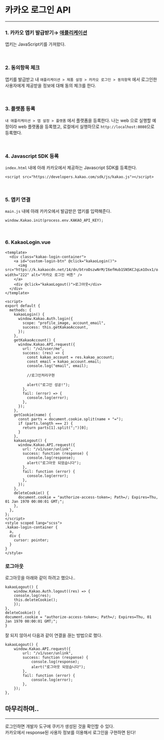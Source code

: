 # 카카오 로그인 API

---

### 1. 카카오 앱키 발급받기→ [애플리케이션](https://developers.kakao.com/docs/latest/ko/getting-started/app)

앱키는 JavaScript키를 가져왔다.

&nbsp;

### 2. 동의항목 체크

앱키를 발급받고 내 `애플리케이션 > 제품 설정 > 카카오 로그인 > 동의항목` 에서 로그인한 사용자에게 제공받을 정보에 대해 동의 체크를 한다.

&nbsp;

### 3. 플랫폼 등록

`내 애플리케이션 > 앱 설정 > 플랫폼` 에서 플랫폼을 등록한다. 나는 web 으로 실행할 예정이라 web 플랫폼을 등록했고, 로컬에서 실행하므로 `http://localhost:8080`으로 등록했다.

&nbsp;

### 4. Javascript SDK 등록

`index.html` 내에 아래 카카오에서 제공하는 Javascript SDK를 등록한다.

```
<script src="https://developers.kakao.com/sdk/js/kakao.js"></script>
```

&nbsp;

### 5. 앱키 연결

`main.js` 내에 아래 카카오에서 발급받은 앱키를 입력해준다.

```
window.Kakao.init(process.env.KAKAO_API_KEY);
```

&nbsp;

### 6. KakaoLogin.vue

```
<template>
  <div class="kakao-login-container">
    <a id="custom-login-btn" @click="kakaoLogin()">
      <img src="https://k.kakaocdn.net/14/dn/btroDszwNrM/I6efHub1SN5KCJqLm1Ovx1/o.jpg" width="222" alt="카카오 로그인 버튼" />
    </a>
    <div @click="kakaoLogout()">로그아웃</div>
  </div>
</template>

<script>
export default {
  methods: {
    kakaoLogin() {
      window.Kakao.Auth.login({
        scope: "profile_image, account_email",
        success: this.getKakaoAccount,
      });
    },
    getKakaoAccount() {
      window.Kakao.API.request({
        url: "/v2/user/me",
        success: (res) => {
          const kakao_account = res.kakao_account;
          const email = kakao_account.email;
          console.log("email", email);

          //로그인처리구현

          alert("로그인 성공!");
        },
        fail: (error) => {
          console.log(error);
        },
      });
    },
    getCookie(name) {
      const parts = document.cookie.split(name + "=");
      if (parts.length === 2) {
        return parts[1].split(";")[0];
      }
    },
    kakaoLogout() {
      window.Kakao.API.request({
        url: "/v1/user/unlink",
        success: function (response) {
          console.log(response);
          alert("로그아웃 되었습니다");
        },
        fail: function (error) {
          console.log(error);
        },
      });
    },
    deleteCookie() {
      document.cookie = "authorize-access-token=; Path=/; Expires=Thu, 01 Jan 1970 00:00:01 GMT;";
    },
  },
};
</script>
<style scoped lang="scss">
.kakao-login-container {
  a,
  div {
    cursor: pointer;
  }
}
</style>

```

### 로그아웃

로그아웃을 아래와 같이 하려고 했으나..

```
kakaoLogout() {
    window.Kakao.Auth.logout((res) => {
    console.log(res);
    this.deleteCookie();
    });
},
deleteCookie() {
document.cookie = "authorize-access-token=; Path=/; Expires=Thu, 01 Jan 1970 00:00:01 GMT;";
}
```

잘 되지 않아서 다음과 같이 연결을 끊는 방법으로 했다.

```
kakaoLogout() {
    window.Kakao.API.request({
        url: "/v1/user/unlink",
        success: function (response) {
            console.log(response);
            alert("로그아웃 되었습니다");
        },
        fail: function (error) {
            console.log(error);
        },
    });
},

```

## 마무리하며..

---

로그인하면 개발자 도구에 쿠키가 생성된 것을 확인할 수 있다.  
카카오에서 response된 사용자 정보를 이용해서 로그인을 구현하면 된다!
